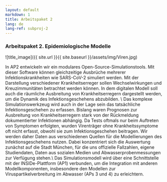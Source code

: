 ```yaml
---
layout: default
markdown: 1
title: Arbeitspaket 2
lang: de
lang-ref: subproj-2
---
```


### Arbeitspaket 2. Epidemiologische Modelle

![title_image]({{ site.url }}{{ site.baseurl }}/assets/img/Viren.jpg)

In AP2 entwickeln wir ein modulares Open-Source-Simulationstools. Mit dieser Software können gleichzeitige Ausbrüche mehrerer Infektionskrankheiten wie SARS-CoV-2 simuliert werden. Mit der Darstellung verschiedener Krankheitserreger sollen Wechselwirkungen und Kreuzimmunitäten betrachtet werden können. In dem digitalen Modell soll auch die räumliche Ausbreitung von Krankheitserregern dargestellt werden, um die Dynamik des Infektionsgeschehens abzubilden. \\
Das komplexe Simulationswerkzeug wird auch in der Lage sein das tatsächliche Infektionsgeschehen zu erfassen. Bislang waren Prognosen zur Ausbreitung von Krankheitserregern stark von der Rückmeldung dokumentierter Infektionen abhängig. Da Tests oftmals nur beim Auftreten von Symptomen erfolgten, wurden Virenträger ohne Krankheitssymptome oft nicht erfasst, obwohl sie zum Infektionsgeschehen beitragen. Wir werden daher Daten aus verschiedenen Quellen für die Modellierungen des Infektionsgeschehens nutzen. Dabei konzentriert sich die Auswertung zunächst auf die Stadt München, für die uns offizielle Fallzahlen, eigene Studiendaten, Daten aus sozialen Medien und Abwasserprobenmessungen zur Verfügung stehen.\\
Das Simulationsmodell wird über eine Schnittstelle mit der INSIDe-Plattform (AP1) verbunden, um die Integration mit anderen Modellkomponenten, insbesondere den Modellen zur Viruspartikelverbreitung im Abwasser (APs 3 und 4) zu erleichtern.